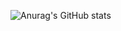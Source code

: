 ![Anurag's GitHub stats](https://github-readme-stats.vercel.app/api?username=GaBriellaCaRdosoInacioscount_private=true&include_all_commits=true&show_icons=true&hide=contribs,prs&cache_seconds=86400&theme=midnight-purple)
